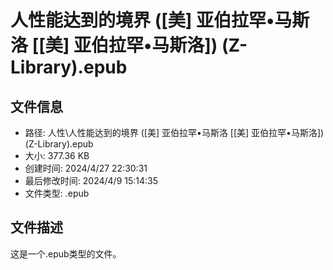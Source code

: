 ﻿# 人性能达到的境界 ([美] 亚伯拉罕•马斯洛 [[美] 亚伯拉罕•马斯洛]) (Z-Library).epub

## 文件信息
- 路径: 人性\人性能达到的境界 ([美] 亚伯拉罕•马斯洛 [[美] 亚伯拉罕•马斯洛]) (Z-Library).epub
- 大小: 377.36 KB
- 创建时间: 2024/4/27 22:30:31
- 最后修改时间: 2024/4/9 15:14:35
- 文件类型: .epub

## 文件描述
这是一个.epub类型的文件。

